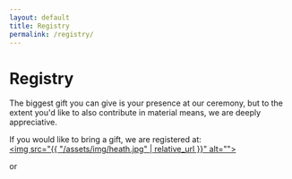 ```yaml
---
layout: default
title: Registry
permalink: /registry/
---
```

# Registry
The biggest gift you can give is your presence at our ceremony, but to the extent you'd like to also contribute in material means, we are deeply appreciative.

If you would like to bring a gift, we are registered at:
  <br>
  <a class="registry-logo" href="https://www.heathceramics.com/apps/giftregistry/registry/85317?shared_url=true">
    <img src="{{ "/assets/img/heath.jpg" | relative_url }}" alt="">
  </a>
  <br>
  <p> or </p>
  <br>
  <a class="registry-logo" href="https://www.zola.com/registry/dougandkatie2020">
    <img src="{{ "/assets/img/zola.jpg" | relative_url }}" alt="">
  </a>
